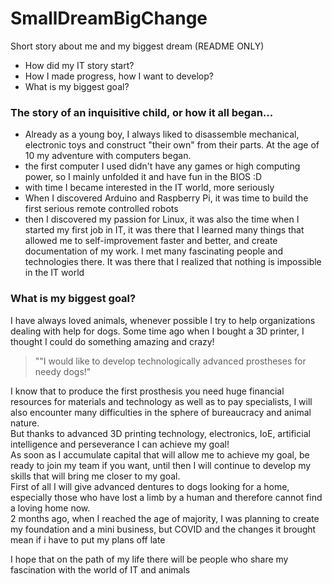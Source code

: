 # SmallDreamBigChange
Short story about me and my biggest dream (README ONLY)
- How did my IT story start?
- How I made progress, how I want to develop?
- What is my biggest goal?
  
### The story of an inquisitive child, or how it all began...

- Already as a young boy, I always liked to disassemble mechanical, electronic toys and construct "their own" from their parts. At the age of 10 my adventure with computers began.
- the first computer I used didn't have any games or high computing power, so I mainly unfolded it and have fun in the BIOS :D 
- with time I became interested in the IT world, more seriously
- When I discovered Arduino and Raspberry Pi, it was time to build the first serious remote controlled robots
- then I discovered my passion for Linux, it was also the time when I started my first job in IT, it was there that I learned many things that allowed me to self-improvement faster and better, and create documentation of my work. I met many fascinating people and technologies there. It was there that I realized that nothing is impossible in the IT world

### What is my biggest goal?
I have always loved animals, whenever possible I try to help organizations dealing with help for dogs. Some time ago when I bought a 3D printer, I thought I could do something amazing and crazy!  
> ""I would like to develop technologically advanced prostheses for needy dogs!"


I know that to produce the first prosthesis you need huge financial resources for materials and technology as well as to pay specialists, I will also encounter many difficulties in the sphere of bureaucracy and animal nature.  
But thanks to advanced 3D printing technology, electronics, IoE, artificial intelligence and perseverance I can achieve my goal!  
As soon as I accumulate capital that will allow me to achieve my goal, be ready to join my team if you want, until then I will continue to develop my skills that will bring me closer to my goal.  
First of all I will give advanced dentures to dogs looking for a home, especially those who have lost a limb by a human and therefore cannot find a loving home now.   
2 months ago, when I reached the age of majority, I was planning to create my foundation and a mini business, but COVID and the changes it brought mean if i have to put my plans off late  

I hope that on the path of my life there will be people who share my fascination with the world of IT and animals
